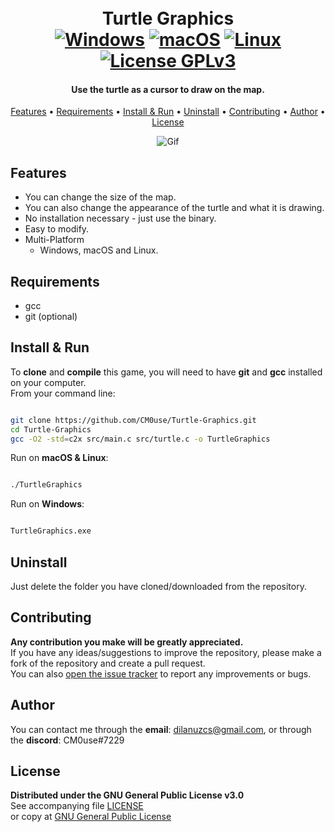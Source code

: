<!--
*** If you like this README,
*** it is available as a template in my repositories,
*** here is the link:
*** https://github.com/CM0use/README-TEMPLATE
-->

<h1 align="center">
  <br>Turtle Graphics<br>
  <a href="https://shields.io/"><img src="https://img.shields.io/badge/Windows-0078d7?style=for-the-badge&logo=windows&logoColor=ffffff" alt="Windows"></a>
  <a href="https://shields.io/"><img src="https://img.shields.io/badge/mac%20OS-313131?style=for-the-badge&logo=macos&logoColor=d7d7d7" alt="macOS"></a>
  <a href="https://shields.io/"><img src="https://img.shields.io/badge/Linux-ffffff?style=for-the-badge&logo=linux&logoColor=000000" alt="Linux"></a>
  <br><a href="https://github.com/CM0use/Turtle-Graphics/blob/main/LICENSE"><img src="https://img.shields.io/badge/License-GPLv3-4a6484?style=for-the-badge" alt="License GPLv3"></a>
</h1>

<h4 align="center">Use the turtle as a cursor to draw on the map.</h4>

<p align="center">
  <a href="#features">Features</a> •
  <a href="#requirements">Requirements</a> •
  <a href="#install--run">Install & Run</a> •
  <a href="#uninstall">Uninstall</a> •
  <a href="#contributing">Contributing</a> •
  <a href="#author">Author</a> •
  <a href="#license">License</a>
</p>

<div align="center">

![Gif](https://user-images.githubusercontent.com/102839710/163655248-5b8e5281-7eb6-4d44-b904-9d341c652bb2.gif)

</div>

## Features

* You can change the size of the map.
* You can also change the appearance of the turtle and what it is drawing.
* No installation necessary - just use the binary.
* Easy to modify.
* Multi-Platform
  - Windows, macOS and Linux.

## Requirements

* gcc
* git (optional)

## Install & Run

To **clone** and **compile** this game, you will need to have **git** and **gcc** installed on your computer.<br>
From your command line:

```bash

git clone https://github.com/CM0use/Turtle-Graphics.git
cd Turtle-Graphics
gcc -O2 -std=c2x src/main.c src/turtle.c -o TurtleGraphics

```

Run on **macOS & Linux**:

```bash

./TurtleGraphics

```

Run on **Windows**:

```cmd

TurtleGraphics.exe

```

## Uninstall

Just delete the folder you have cloned/downloaded from the repository.

## Contributing

**Any contribution you make will be greatly appreciated.**<br>
If you have any ideas/suggestions to improve the repository, please make a fork of the repository and create a pull request.<br>
You can also <a href="https://github.com/CM0use/Turtle-Graphics/issues">open the issue tracker</a> to report any improvements or bugs.<br>

## Author

You can contact me through the **email**: dilanuzcs@gmail.com, or through the **discord**: CM0use#7229

## License

**Distributed under the GNU General Public License v3.0**<br>
See accompanying file <a href="https://github.com/CM0use/Turtle-Graphics/blob/main/LICENSE">LICENSE</a><br>
or copy at <a href="https://www.gnu.org/licenses/gpl-3.0.txt">GNU General Public License</a>
